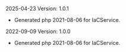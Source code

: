 2025-04-23 Version: 1.0.1
- Generated php 2021-08-06 for IaCService.

2022-09-09 Version: 1.0.0
- Generated php 2021-08-06 for IaCService.

